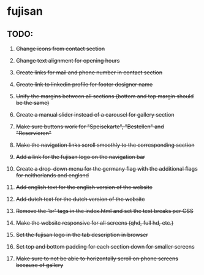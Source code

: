 # fujisan

## TODO:

1. ~~Change icons from contact section~~

2. ~~Change text alignment for opening hours~~

3. ~~Create links for mail and phone number in contact section~~

4. ~~Create link to linkedin profile for footer designer name~~

5. ~~Unify the margins between all sections (bottom and top margin should be the same)~~

6. ~~Create a manual slider instead of a carousel for gallery section~~

7. ~~Make sure buttons work for "Speisekarte", "Bestellen" and "Reservieren"~~

8. ~~Make the navigation links scroll smoothly to the corresponding section~~

9. ~~Add a link for the fujisan logo on the navigation bar~~

10. ~~Create a drop-down menu for the germany flag with the additional flags for neitherlands and england~~

11. ~~Add english text for the english version of the website~~

12. ~~Add dutch text for the dutch version of the website~~

13. ~~Remove the 'br' tags in the index.html and set the text breaks per CSS~~

14. ~~Make the website responsive for all screens (qhd, full hd, etc.)~~

15. ~~Set the fujisan logo in the tab description in browser~~

16. ~~Set top and bottom padding for each section down for smaller screens~~

17. ~~Make sure to not be able to horizontally scroll on phone screens because of gallery~~

